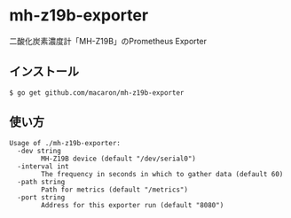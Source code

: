 # mh-z19b-exporter

二酸化炭素濃度計「MH-Z19B」のPrometheus Exporter

## インストール

```shell
$ go get github.com/macaron/mh-z19b-exporter
```

## 使い方

```shell
Usage of ./mh-z19b-exporter:
  -dev string
    	MH-Z19B device (default "/dev/serial0")
  -interval int
    	The frequency in seconds in which to gather data (default 60)
  -path string
    	Path for metrics (default "/metrics")
  -port string
    	Address for this exporter run (default "8080")
```
